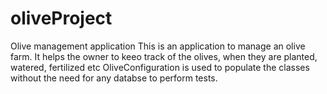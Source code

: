# oliveProject
Olive management application
This is an application to manage an olive farm.
It helps the owner to keeo track of the olives, when they are planted, watered, fertilized etc
OliveConfiguration is used to populate the classes without the need for any databse to perform tests.
